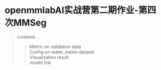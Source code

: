 # openmmlabAI实战营第二期作业-第四次MMSeg

>contents
>> Metric on validation data <br>
>> Config on water_melon dataset <br>
>> Visualization result <br>
>> model link <br>
